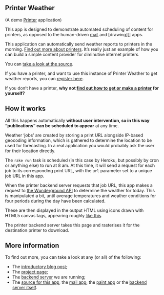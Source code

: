Printer Weather
------------------

(A demo [Printer][project page] application)

This app is designed to demonstrate automated scheduling of content for
printers, as opposed to the human-driven [mail][] and [drawing][] apps.

This application can automatically send weather reports to printers in
the morning. [Find out more about printers][project page]. It’s really just an
example of how you can build a simple content provider for diminutive
internet printers.

You can [take a look at the source][source].

If you have a printer, and want to use this instance of Printer Weather
to get weather reports, you can [register here][].

If you don’t have a printer, **why not [find out how to get or make a
printer][project page] for yourself?**

How it works
------------

All this happens automatically **without user intervention, so in this
way “publications” can be scheduled to appear** at any time.

Weather ‘jobs’ are created by storing a print URL alongside IP-based
geocoding information, which is gathered to determine the location to be
used for forecasting. In a real application you would probably ask the
user for their location directly.

The `rake run` task is scheduled (in this case by Heroku, but possibly
by cron or anything else) to run at 8 am. At this time, it will send a
request for each job to its corresponding print URL, with the `url`
parameter set to a unique job URL in this app.

When the printer backend server requests that job URL, this app makes a
request to [the Wunderground API][] to determine the weather for today.
This is manipulated a bit, until average temperatures and weather
conditions for four periods during the day have been calculated.

These are then displayed in the output HTML using icons drawn with HTML5
canvas tags, appearing roughly [like this][example].

The printer backend server takes this page and rasterises it for the
destination printer to download.

More information
----------------

To find out more, you can take a look at any (or all) of the following:

-   The [introductory blog post][];
-   The [project page][];
-   The [backend server][backend server] we are running;
-   The [source for this app][source], the [mail app][mail], the
    [paint app][paint] or the
    [backend server itself][backend server source].

[example]: http://printer-weather.herokuapp.com/#example
[backend server]: http://printer.gofreerange.com
[register here]: http://printer-weather.herokuapp.com/register
[find out how to get or make a printer]: http://printer.gofreerange.com/getting-a-printer
[source]: https://github.com/freerange/printer-weather
[mail]: https://github.com/freerange/printer-mail
[paint]: https://github.com/freerange/printer-paint
[the Wunderground API]: http://wunderground.com
[introductory blog post]: http://gofreerange.com/hello-printer
[project page]: http://gofreerange.com/printer
[backend server source]: https://github.com/freerange/printer